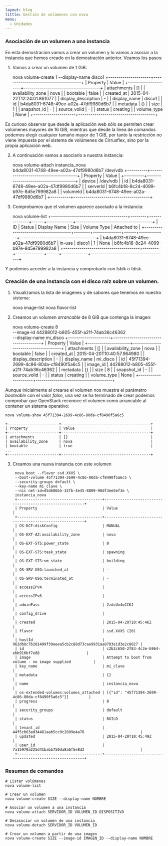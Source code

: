 ```yaml
---
layout: blog
tittle: Gestión de volúmenes con nova
menu:
  - Unidades
---
```


### Asociación de un volumen a una instancia

En esta demostración vamos a crear un volumen y lo vamos a asociar a
la instancia que hemos creado en la demostración anterior. Veamos los
pasos: 

1. Vamos a crear un volumen de 1 GiB:

    nova volume-create 1 --display-name disco1
    +---------------------+--------------------------------------+
    | Property            | Value                                |
    +---------------------+--------------------------------------+
    | attachments         | []                                   |
    | availability_zone   | nova                                 |
    | bootable            | false                                |
    | created_at          | 2015-04-22T12:24:01.861077           |
    | display_description | -                                    |
    | display_name        | disco1                               |
    | id                  | b4da8031-6748-49ee-a02a-47df9980d6b7 |
    | metadata            | {}                                   |
    | size                | 1                                    |
    | snapshot_id         | -                                    |
    | source_volid        | -                                    |
    | status              | creating                             |
    | volume_type         | None                                 |
    +---------------------+--------------------------------------+

Es curioso observar que desde la aplicación web sólo se permiten crear
volúmenes mayores de 16 GiB, mientras que desde la línea de comandos
podemos elegir cualquier tamaño mayor de 1 GiB, por tanto la
restricción no viene impuesta por el sistema de volúmenes de
Cirrusflex, sino por la propia aplicación web.

2. A continuación vamos a asociarlo a nuestra instancia:

    nova volume-attach instancia_nova \
    b4da8031-6748-49ee-a02a-47df9980d6b7 /dev/vdb
    +----------+--------------------------------------+
    | Property | Value                                |
    +----------+--------------------------------------+
    | device   | /dev/vdb                             |
    | id       | b4da8031-6748-49ee-a02a-47df9980d6b7 |
    | serverId | b6fc4b18-8c24-4099-b97e-8d5e799982a8 |
    | volumeId | b4da8031-6748-49ee-a02a-47df9980d6b7 |
    +----------+--------------------------------------+

3. Comprobamos que el volumen aparece asociado a la instancia:

    nova volume-list
    +--------------------------------------+--------+--------------+------+-------------+--------------------------------------+
    | ID                                   | Status | Display Name | Size | Volume Type | Attached to                          |
    +--------------------------------------+--------+--------------+------+-------------+--------------------------------------+
    | b4da8031-6748-49ee-a02a-47df9980d6b7 | in-use | disco1       | 1    | None        | b6fc4b18-8c24-4099-b97e-8d5e799982a8 |
    +--------------------------------------+--------+--------------+------+-------------+--------------------------------------+

Y podemos acceder a la instancia y comprobarlo con lsblk o fdisk.
    
### Creación de una instancia con el disco raíz sobre un volumen.

1. Visualizamos la lista de imágenes y de sabores que tenemos en 
nuestro sistema: 

    nova image-list
    nova flavor-list

2. Creamos un volumen *arrancable* de 8 GiB que contenga la imagen:

    nova volume-create 8 \
    --image-id 44288012-b805-455f-a21f-74ab36c46362 \
    --display-name mi_disco
    +---------------------+--------------------------------------+
    | Property            | Value                                |
    +---------------------+--------------------------------------+
    | attachments         | []                                   |
    | availability_zone   | nova                                 |
    | bootable            | false                                |
    | created_at          | 2015-04-20T10:40:57.964980           |
    | display_description | -                                    |
    | display_name        | mi_disco                             |
    | id                  | 45f71394-2699-4c86-80da-cf8490f5a6c5 |
    | image_id            | 44288012-b805-455f-a21f-74ab36c46362 |
    | metadata            | {}                                   |
    | size                | 8                                    |
    | snapshot_id         | -                                    |
    | source_volid        | -                                    |
    | status              | creating                             |
    | volume_type         | None                                 |
    +---------------------+--------------------------------------+

Aunque inicialmente al crearse el volumen nos muestra el parámetro
*booteable* con el valor *false*, una vez se ha terminado de crear
podemos comprobar que OpenStack reconoce el volumen como arrancable al
contener un sistema operativo:

    nova volume-show 45f71394-2699-4c86-80da-cf8490f5a6c5

    +-----------------------+----------------------------------------+
    | Property              | Value                                  |
    +-----------------------+----------------------------------------+
    | attachments           | []                                     |
    | availability_zone     | nova                                   |
    | bootable              | true                                   |
    ...
    +-----------------------+----------------------------------------+
      
3. Creamos una nueva instancia con este volumen

        nova boot --flavor ssd.XXXS \
		--boot-volume 45f71394-2699-4c86-80da-cf8490f5a6c5 \
		--security-groups default \
		--key-name mi_clave \
		--nic net-id=d5d686b5-32fb-4e45-8809-98df3ee5ef3e \
		instancia_nova
		+--------------------------------------+----------------------------------------------------------+
		| Property                             | Value                                                    |
		+--------------------------------------+----------------------------------------------------------+
		| OS-DCF:diskConfig                    | MANUAL                                                   |
		| OS-EXT-AZ:availability_zone          | nova                                                     |
		| OS-EXT-STS:power_state               | 0                                                        |
		| OS-EXT-STS:task_state                | spawning                                                 |
		| OS-EXT-STS:vm_state                  | building                                                 |
		| OS-SRV-USG:launched_at               | -                                                        |
		| OS-SRV-USG:terminated_at             | -                                                        |
		| accessIPv4                           |                                                          |
		| accessIPv6                           |                                                          |
		| adminPass                            | 2zdcUn4oCCKJ                                             |
		| config_drive                         |                                                          |
		| created                              | 2015-04-20T10:45:46Z                                     |
		| flavor                               | ssd.XXXS (20)                                            |
		| hostId                               | 962db8c7b201499f39eeea5cb2c88d73cae9931aa8703e1d3e2c8027 |
		| id                                   | c2b2c650-2f83-4c3e-b964-ebb916bf7e88                     |
		| image                                | Attempt to boot from volume - no image supplied          |
		| key_name                             | mi_clave                                                 |
		| metadata                             | {}                                                       |
		| name                                 | instancia_nova                                           |
		| os-extended-volumes:volumes_attached | [{"id": "45f71394-2699-4c86-80da-cf8490f5a6c5"}]         |
		| progress                             | 0                                                        |
		| security_groups                      | default                                                  |
		| status                               | BUILD                                                    |
		| tenant_id                            | 44f5cb63ad34481aab5cc9c2809e4a76                         |
		| updated                              | 2015-04-20T10:45:49Z                                     |
		| user_id                              | 7a15970a225d41babb750da8a6f5e8d2                         |
		+--------------------------------------+----------------------------------------------------------+

### Resumen de comandos

    # Listar volúmenes
    nova volume-list		

    # Crear un volumen
    nova volume-create SIZE --display-name NOMBRE 

    # Asociar un volumen a una instancia
    nova volume-attach SERVIDOR_ID VOLUMEN_ID DISPOSITIVO		

    # Desasociar un volumen de una instancia
    nova volume-detach SERVIDOR_ID VOLUMEN_ID		

    # Crear un volumen a partir de una imagen
    nova volume-create SIZE --image-id IMAGEN_ID --display-name NOMBRE


